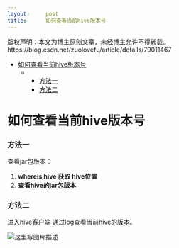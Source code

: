 ```yaml
---
layout:     post
title:      如何查看当前hive版本号
---
```

<div id="article_content" class="article_content clearfix csdn-tracking-statistics" data-pid="blog" data-mod="popu_307" data-dsm="post">
								<div class="article-copyright">
					版权声明：本文为博主原创文章，未经博主允许不得转载。					https://blog.csdn.net/zuolovefu/article/details/79011467				</div>
								            <div id="content_views" class="markdown_views prism-atom-one-dark">
							<!-- flowchart 箭头图标 勿删 -->
							<svg xmlns="http://www.w3.org/2000/svg" style="display: none;"><path stroke-linecap="round" d="M5,0 0,2.5 5,5z" id="raphael-marker-block" style="-webkit-tap-highlight-color: rgba(0, 0, 0, 0);"></path></svg>
							<p></p><div class="toc"><div class="toc">
<ul>
<li><a href="#%E5%A6%82%E4%BD%95%E6%9F%A5%E7%9C%8B%E5%BD%93%E5%89%8Dhive%E7%89%88%E6%9C%AC%E5%8F%B7" rel="nofollow">如何查看当前hive版本号</a><ul>
<li><ul>
<li><a href="#%E6%96%B9%E6%B3%95%E4%B8%80" rel="nofollow">方法一</a></li>
<li><a href="#%E6%96%B9%E6%B3%95%E4%BA%8C" rel="nofollow">方法二</a></li>
</ul>
</li>
</ul>
</li>
</ul>
</div>
</div>




<h1 id="如何查看当前hive版本号">如何查看当前hive版本号</h1>

<h3 id="方法一">方法一</h3>

<p>查看jar包版本：</p>

<ol>
<li><strong>whereis hive 获取 hive位置</strong></li>
<li><strong>查看hive的jar包版本</strong></li>
</ol>



<h3 id="方法二">方法二</h3>

<p>进入hive客户端 通过log查看当前hive的版本。</p>

<p><img src="https://img-blog.csdn.net/20180109115937322?watermark/2/text/aHR0cDovL2Jsb2cuY3Nkbi5uZXQvenVvbG92ZWZ1/font/5a6L5L2T/fontsize/400/fill/I0JBQkFCMA==/dissolve/70/gravity/SouthEast" alt="这里写图片描述" title=""></p>            </div>
						<link href="https://csdnimg.cn/release/phoenix/mdeditor/markdown_views-9e5741c4b9.css" rel="stylesheet">
                </div>